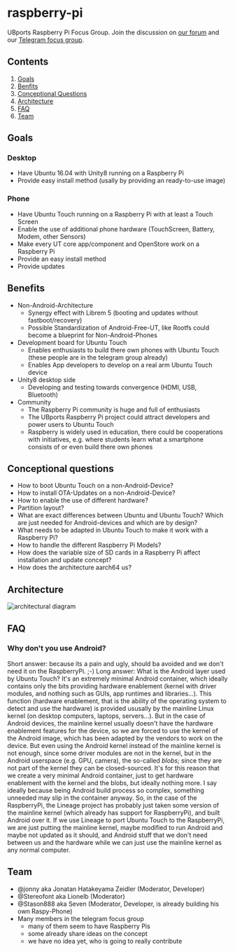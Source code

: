 # raspberry-pi
UBports Raspberry Pi Focus Group. Join the discussion on [our forum](https://forums.ubports.com/category/43/ut-for-raspberry-pi) and our [Telegram focus group](https://t.me/UBports_pi).

## Contents
1. [Goals](#goals)
2. [Benfits](#benefits)
3. [Conceptional Questions](#conceptional-questions)
4. [Architecture](#architecture)
5. [FAQ](#faq)
6. [Team](#team)

## Goals
### Desktop
* Have Ubuntu 16.04 with Unity8 running on a Raspberry Pi
* Provide easy install method (usally by providing an ready-to-use image)
### Phone
* Have Ubuntu Touch running on a Raspberry Pi with at least a Touch Screen
* Enable the use of additional phone hardware (TouchScreen, Battery, Modem, other
Sensors)
* Make every UT core app/component and OpenStore work on a Raspberry Pi
* Provide an easy install method
* Provide updates

## Benefits
* Non-Android-Architecture
  * Synergy effect with Librem 5 (booting and updates without fastboot/recovery)
  * Possible Standardization of Android-Free-UT, like Rootfs could become a blueprint for
Non-Android-Phones
* Development board for Ubuntu Touch
  * Enables enthusiasts to build there own phones with Ubuntu Touch (these people are in
the telegram group already)
  * Enables App developers to develop on a real arm Ubuntu Touch device
* Unity8 desktop side
  * Developing and testing towards convergence (HDMI, USB, Bluetooth)
* Community
  * The Raspberry Pi community is huge and full of enthusiasts
  * The UBports Raspberry Pi project could attract developers and power users to Ubuntu
Touch
  * Raspberry is widely used in education, there could be cooperations with initiatives, e.g.
where students learn what a smartphone consists of or even build there own phones

## Conceptional questions
* How to boot Ubuntu Touch on a non-Android-Device?
* How to install OTA-Updates on a non-Android-Device?
* How to enable the use of different hardware?
* Partition layout?
* What are exact differences between Ubuntu and Ubuntu Touch? Which are just needed for
Android-devices and which are by design?
* What needs to be adapted in Ubuntu Touch to make it work with a Raspberry Pi?
* How to handle the different Raspberry Pi Models?
* How does the variable size of SD cards in a Raspberry Pi affect installation and update
concept?
* How does the architecture aarch64 us? 

## Architecture

![architectural diagram](https://g.gravizo.com/svg?%40startuml%0D%0A%0D%0Aframe%20apps%20%7B%0D%0A%5Bdialer%5D%0D%0A%5Bmessaging%5D%0D%0A%5BuNav%5D%0D%0A%7D%0D%0A%0D%0Aframe%20services%20%7B%0D%0A%5Bofono%5D%0D%0A%5Blocationd%5D%0D%0A%5Bmir%5D%20%20%0D%0A%7D%0D%0A%0D%0Aframe%20hardware%20%7B%0D%0A%5BSIM908%5D%0D%0A%5BPiHAT%5D%0D%0A%5BPiTFT%5D%0D%0A%7D%0D%0A%0D%0A%5Bdialer%5D%20..%3E%20%5Bofono%5D%20%3A%20dbus%0D%0A%5Bmessaging%5D%20..%3E%20%5Bofono%5D%20%3A%20dbus%0D%0A%5BuNav%5D%20..%3E%20%5Blocationd%5D%20%3A%20dbus%0D%0A%5Bofono%5D%20..%3E%20%5BSIM908%5D%20%3A%20UART%0D%0A%5Blocationd%5D%20..%3E%20%5BSIM908%5D%20%3A%20UART%0D%0A%5Bmir%5D%20..%3E%20%5BPiTFT%5D%20%3A%20SPI%2C%20GPIO%0D%0A%5Bmir%5D%20..%3E%20%5BPiHAT%5D%20%3A%20I2C%0D%0A%0D%0A%40enduml)
<!--@startuml

frame apps {
[dialer]
[messaging]
[uNav]
}

frame services {
[ofono]
[locationd]
[mir]  
}

frame hardware {
[SIM908]
[PiHAT]
[PiTFT]
}

[dialer] ..> [ofono] : dbus
[messaging] ..> [ofono] : dbus
[uNav] ..> [locationd] : dbus
[ofono] ..> [SIM908] : UART
[locationd] ..> [SIM908] : UART
[mir] ..> [PiTFT] : SPI, GPIO
[mir] ..> [PiHAT] : I2C

@enduml-->

## FAQ
### Why don't you use Android?
Short answer: because its a pain and ugly, should ba avoided and we don't need it on the RaspberryPi. ;-)
Long answer: What is the Android layer used by Ubuntu Touch? It's an extremely minimal Android container, which ideally contains only the bits providing hardware enablement (kernel with driver modules, and nothing such as GUIs, app runtimes and libraries...).
This function (hardware enablement, that is the ability of the operating system to detect and use the hardware) is provided ususally by the mainline Linux kernel (on desktop computers, laptops, servers...). But in the case of Android devices, the mainline kernel usually doesn't have the hardware enablement features for the device, so we are forced to use the kernel of the Android image, which has been adapted by the vendors to work on the device. But even using the Android kernel instead of the mainline kernel is not enough, since some driver modules are not in the kernel, but in the Android userspace (e.g. GPU, camera), the so-called *blobs*; since they are not part of the kernel they can be closed-sourced.
It's for this reason that we create a very minimal Android container, just to get hardware enablement with the kernel and the blobs, but ideally nothing more. I say ideally because being Android build process so complex, something unneeded may slip in the container anyway.
So, in the case of the RaspberryPi, the Lineage project has probably just taken some version of the mainline kernel (which already has support for RaspberryPi), and built Android over it. If we use Lineage to port Ubuntu Touch to the RaspberryPi, we are just putting the mainline kernel, maybe modified to run Android and maybe not updated as it should, and Android stuff that we don't need between us and the hardware while we can just use the mainline kernel as any normal computer.

## Team
* @jonny aka Jonatan Hatakeyama Zeidler (Moderator, Developer)
* @Stereofont aka Lionelb (Moderator)
* @Stason888 aka Seven (Moderator, Developer, is already building his own Raspy-Phone)
* Many members in the telegram focus group
  * many of them seem to have Raspberry Pis
  * some already share ideas on the concept
  * we have no idea yet, who is going to really contribute
